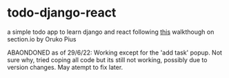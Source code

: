 # todo-django-react
a simple todo app to learn django and react following [this](https://www.section.io/engineering-education/react-and-django-rest-framework/) walkthough on section.io by Oruko Pius

ABAONDONED as of 29/6/22: Working except for the 'add task' popup. Not sure why, tried coping all code but its still not working, possibly due to version changes. May atempt to fix later.
